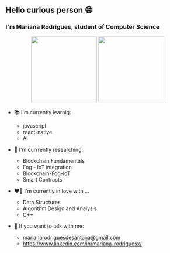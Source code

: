 ## Hello curious person 😄 
### I'm Mariana Rodrigues, student of Computer Science

<div align="center">
  <img height="180em" src="https://github-readme-stats.vercel.app/api?username=marirodriguesxx&show_icons=true&theme=rose_pine&include_all_commits=true&count_private=true"/>
  <img height="180em" src="https://github-readme-stats.vercel.app/api/top-langs/?username=marirodriguesxx&layout=compact&langs_count=7&theme=dracula"/>
</div>
  
 
 - 📚 I'm currently learnig:
    - javascript
    - react-native
    - AI
 - 🤯 I'm currrently researching:
    - Blockchain Fundamentals
    - Fog - IoT integration
    - Blockchain-Fog-IoT
    - Smart Contracts
 - ❤️‍🔥	 I'm currently in love with ...
    - Data Structures
    - Algorithm Design and Analysis
    - C++ 
    
- 💌 If you want to talk with me:
  - marianarodriguesdesantana@gmail.com
  - https://www.linkedin.com/in/mariana-rodriguesx/



